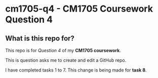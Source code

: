 # cm1705-q4 - CM1705 Coursework Question 4

## What is this repo for?
This repo is for *Question 4* of my **CM1705 coursework**.

This is question asks me to create and edit a GitHub repo.

I have completed tasks 1 to 7. This change is being made for **task 8**.

